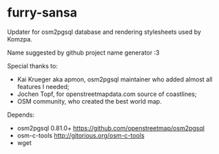 furry-sansa
===========

Updater for osm2pgsql database and rendering stylesheets used by Komzpa.

Name suggested by github project name generator :3

Special thanks to:
 * Kai Krueger aka apmon, osm2pgsql maintainer who added almost all features I needed;
 * Jochen Topf, for openstreetmapdata.com source of coastlines;
 * OSM community, who created the best world map.

    
Depends:
 * osm2pgsql 0.81.0+ https://github.com/openstreetmap/osm2pgsql
 * osm-c-tools http://gitorious.org/osm-c-tools
 * wget
 
    
    